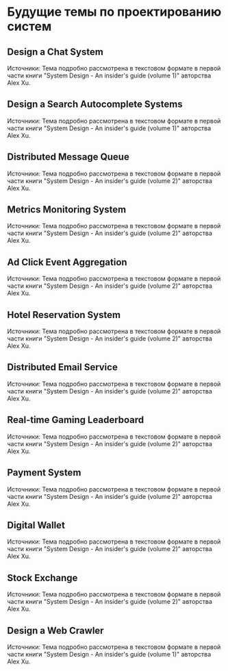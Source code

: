 # Будущие темы по проектированию систем


## Design a Chat System 

Источники: Тема подробно рассмотрена в текстовом формате в первой части книги "System Design - An insider's guide (volume 1)" авторства Alex Xu.

## Design a Search Autocomplete Systems

Источники: Тема подробно рассмотрена в текстовом формате в первой части книги "System Design - An insider's guide (volume 1)" авторства Alex Xu.

## Distributed Message Queue

Источники: Тема подробно рассмотрена в текстовом формате в первой части книги "System Design - An insider's guide (volume 2)" авторства Alex Xu.

## Metrics Monitoring System

Источники: Тема подробно рассмотрена в текстовом формате в первой части книги "System Design - An insider's guide (volume 2)" авторства Alex Xu.

## Ad Click Event Aggregation

Источники: Тема подробно рассмотрена в текстовом формате в первой части книги "System Design - An insider's guide (volume 2)" авторства Alex Xu.

## Hotel Reservation System

Источники: Тема подробно рассмотрена в текстовом формате в первой части книги "System Design - An insider's guide (volume 2)" авторства Alex Xu.

## Distributed Email Service

Источники: Тема подробно рассмотрена в текстовом формате в первой части книги "System Design - An insider's guide (volume 2)" авторства Alex Xu.

## Real-time Gaming Leaderboard

Источники: Тема подробно рассмотрена в текстовом формате в первой части книги "System Design - An insider's guide (volume 2)" авторства Alex Xu.

## Payment System

Источники: Тема подробно рассмотрена в текстовом формате в первой части книги "System Design - An insider's guide (volume 2)" авторства Alex Xu.

## Digital Wallet

Источники: Тема подробно рассмотрена в текстовом формате в первой части книги "System Design - An insider's guide (volume 2)" авторства Alex Xu.

## Stock Exchange

Источники: Тема подробно рассмотрена в текстовом формате в первой части книги "System Design - An insider's guide (volume 2)" авторства Alex Xu.

## Design a Web Crawler

Источники: Тема подробно рассмотрена в текстовом формате в первой части книги "System Design - An insider's guide (volume 1)" авторства Alex Xu.